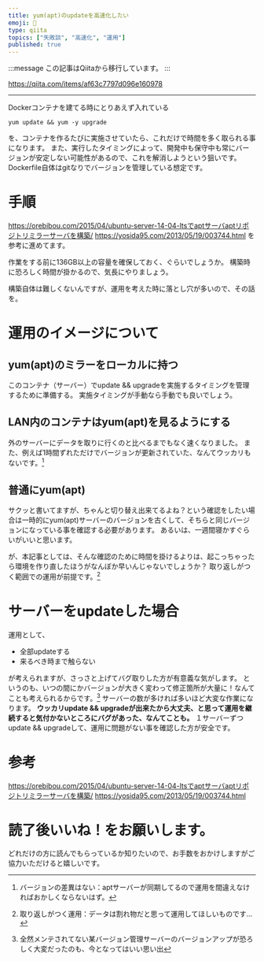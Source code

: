 ```yaml
---
title: yum(apt)のupdateを高速化したい
emoji: 📝
type: qiita
topics: ["失敗談", "高速化", "運用"]
published: true
---
```


:::message
この記事はQiitaから移行しています。
:::

https://qiita.com/items/af63c7797d096e160978

---

Dockerコンテナを建てる時にとりあえず入れている
```
yum update && yum -y upgrade
```
を、コンテナを作るたびに実施させていたら、これだけで時間を多く取られる事になります。
また、実行したタイミングによって、開発中も保守中も常にバージョンが安定しない可能性があるので、これを解消しようという狙いです。
Dockerfile自体はgitなりでバージョンを管理している想定です。

# 手順
https://orebibou.com/2015/04/ubuntu-server-14-04-ltsでaptサーバaptリポジトリミラーサーバを構築/
https://yosida95.com/2013/05/19/003744.html
を参考に進めてます。

作業をする前に136GB以上の容量を確保しておく、ぐらいでしょうか。
構築時に恐ろしく時間が掛かるので、気長にやりましょう。

構築自体は難しくないんですが、運用を考えた時に落とし穴が多いので、その話を。

# 運用のイメージについて
## yum(apt)のミラーをローカルに持つ
このコンテナ（サーバー）でupdate && upgradeを実施するタイミングを管理するために準備する。
実施タイミングが手動なら手動でも良いでしょう。

## LAN内のコンテナはyum(apt)を見るようにする
外のサーバーにデータを取りに行くのと比べるまでもなく速くなりました。
また、例えば1時間ずれただけでバージョンが更新されていた、なんてウッカリもないです。[^1]
[^1]: バージョンの差異はない：aptサーバーが同期してるので運用を間違えなければおかしくならないはず。

## 普通にyum(apt)
サクッと書いてますが、ちゃんと切り替え出来てるよね？という確認をしたい場合は一時的にyum(apt)サーバーのバージョンを古くして、そちらと同じバージョンになっている事を確認する必要があります。
あるいは、一週間寝かすぐらいがいいと思います。

が、本記事としては、そんな確認のために時間を掛けるよりは、起こっちゃったら環境を作り直したほうがなんぼか早いんじゃないでしょうか？
取り返しがつく範囲での運用が前提です。[^2]
[^2]: 取り返しがつく運用：データは割れ物だと思って運用してほしいものです…

# サーバーをupdateした場合
運用として、

* 全部updateする
* 来るべき時まで触らない

が考えられますが、さっさと上げてバグ取りした方が有意義な気がします。
というのも、いつの間にかバージョンが大きく変わって修正箇所が大量に！なんてことも考えられるからです。[^3]
サーバーの数が多ければ多いほど大変な作業になります。
**ウッカリupdate && upgradeが出来たから大丈夫、と思って運用を継続すると気付かないところにバグがあった、なんてことも。**
１サーバーずつupdate && upgradeして、運用に問題がない事を確認した方が安全です。

[^3]: 全然メンテされてない某バージョン管理サーバーのバージョンアップが恐ろしく大変だったのも、今となってはいい思い出

# 参考
https://orebibou.com/2015/04/ubuntu-server-14-04-ltsでaptサーバaptリポジトリミラーサーバを構築/
https://yosida95.com/2013/05/19/003744.html

# 読了後いいね！をお願いします。
どれだけの方に読んでもらっているか知りたいので、お手数をおかけしますがご協力いただけると嬉しいです。

